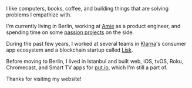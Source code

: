 I like computers, books, coffee, and building things that are solving problems I empathize with.

I'm currently living in Berlin, working at [Amie](https://amie.so) as a product engineer, and spending time on some [passion projects](/projects) on the side.

During the past few years, I worked at several teams in [Klarna](https://klarna.com)'s consumer app ecosystem and a blockchain startup called [Lisk](https://lisk.io).

Before moving to Berlin, I lived in Istanbul and built web, iOS, tvOS, Roku, Chromecast, and Smart TV apps for [put.io](https://put.io), which I'm still a part of.

Thanks for visiting my website!
